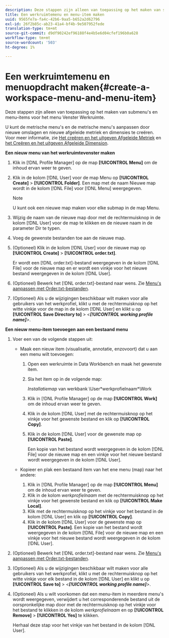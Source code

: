 ```yaml
---
description: Deze stappen zijn alleen van toepassing op het maken van submenu's en menu-items voor het menu Venster Werkruimte.
title: Een werkruimtemenu en menu-item maken
uuid: 9565fe7a-fa4c-42b6-9aa5-b652a2d62796
exl-id: 26f2b85c-ab23-41a4-bf4b-9e507952fede
translation-type: tm+mt
source-git-commit: d9df90242ef96188f4e4b5e6d04cfef196b0a628
workflow-type: tm+mt
source-wordcount: '503'
ht-degree: 1%

---
```


# Een werkruimtemenu en menuopdracht maken{#create-a-workspace-menu-and-menu-item}

Deze stappen zijn alleen van toepassing op het maken van submenu&#39;s en menu-items voor het menu Venster Werkruimte.

U kunt de metrische menu&#39;s en de metrische menu&#39;s aanpassen door nieuwe omslagen en nieuwe afgeleide metriek en dimensies te creëren. Voor meer informatie, zie [Het creëren en het uitgeven Afgeleide Metriek](../../../../home/c-get-started/c-admin-intrf/c-prof-mgr/c-drvd-mtrcs.md#concept-e41723b342a849309874b26232224a40) en [het Creëren en het uitgeven Afgeleide Dimension](../../../../home/c-get-started/c-admin-intrf/c-prof-mgr/c-dvrd-dim.md#concept-ece3c3ea8cdf4fc796680173993bff93).

**Een nieuw menu van het werkruimtevenster maken**

1. Klik in [!DNL Profile Manager] op de map **[!UICONTROL Menu]** om de inhoud ervan weer te geven.
1. Klik in de kolom [!DNL User] voor de map Menu op **[!UICONTROL Create]** > **[!UICONTROL Folder]**. Een map met de naam Nieuwe map wordt in de kolom [!DNL File] voor [!DNL Menu] weergegeven.

   >[!NOTE]
   >
   >U kunt ook een nieuwe map maken voor elke submap in de map Menu.

1. Wijzig de naam van de nieuwe map door met de rechtermuisknop in de kolom [!DNL User] voor de map te klikken en de nieuwe naam in de parameter Dir te typen.
1. Voeg de gewenste bestanden toe aan de nieuwe map.
1. (Optioneel) Klik in de kolom [!DNL User] voor de nieuwe map op **[!UICONTROL Create]** > **[!UICONTROL order.txt]**.

   Er wordt een [!DNL order.txt]-bestand weergegeven in de kolom [!DNL File] voor de nieuwe map en er wordt een vinkje voor het nieuwe bestand weergegeven in de kolom [!DNL User].

1. (Optioneel) Bewerk het [!DNL order.txt]-bestand naar wens. Zie [Menu&#39;s aanpassen met Order.txt-bestanden](../../../../home/c-get-started/c-intf-anlys-ftrs/c-ctm-menus/t-cstm-menus-ordr-files.md#task-a391800a8dd444deb3e1516d5189f999).
1. (Optioneel) Als u de wijzigingen beschikbaar wilt maken voor alle gebruikers van het werkprofiel, klikt u met de rechtermuisknop op het witte vinkje voor de map in de kolom [!DNL User] en klikt u op **[!UICONTROL Save Directory to]** > *&lt;**[!UICONTROL working profile name]**>*.

**Een nieuw menu-item toevoegen aan een bestaand menu**

1. Voer een van de volgende stappen uit:

   * Maak een nieuw item (visualisatie, annotatie, enzovoort) dat u aan een menu wilt toevoegen:

      1. Open een werkruimte in Data Workbench en maak het gewenste item.
      1. Sla het item op in de volgende map:

         *Installatiemap* van werkbank \User\*werkprofielnaam*\Work

      1. Klik in [!DNL Profile Manager] op de map **[!UICONTROL Work]** om de inhoud ervan weer te geven.
      1. Klik in de kolom [!DNL User] met de rechtermuisknop op het vinkje voor het gewenste bestand en klik op **[!UICONTROL Copy]**.
      1. Klik in de kolom [!DNL User] voor de gewenste map op **[!UICONTROL Paste]**.

         Een kopie van het bestand wordt weergegeven in de kolom [!DNL File] voor de nieuwe map en een vinkje voor het nieuwe bestand wordt weergegeven in de kolom [!DNL User].
   * Kopieer en plak een bestaand item van het ene menu (map) naar het andere:

      1. Klik in [!DNL Profile Manager] op de map **[!UICONTROL Menu]** om de inhoud ervan weer te geven.
      1. Klik in de kolom *werkprofielnaam* met de rechtermuisknop op het vinkje voor het gewenste bestand en klik op **[!UICONTROL Make Local]**.
      1. Klik met de rechtermuisknop op het vinkje voor het bestand in de kolom [!DNL User] en klik op **[!UICONTROL Copy]**.
      1. Klik in de kolom [!DNL User] voor de gewenste map op **[!UICONTROL Paste]**. Een kopie van het bestand wordt weergegeven in de kolom [!DNL File] voor de nieuwe map en een vinkje voor het nieuwe bestand wordt weergegeven in de kolom [!DNL User].


1. (Optioneel) Bewerk het [!DNL order.txt]-bestand naar wens. Zie [Menu&#39;s aanpassen met Order.txt-bestanden](../../../../home/c-get-started/c-intf-anlys-ftrs/c-ctm-menus/t-cstm-menus-ordr-files.md#task-a391800a8dd444deb3e1516d5189f999).
1. (Optioneel) Als u de wijzigingen beschikbaar wilt maken voor alle gebruikers van het werkprofiel, klikt u met de rechtermuisknop op het witte vinkje voor elk bestand in de kolom [!DNL User] en klikt u op **[!UICONTROL Save to]** > *&lt;**[!UICONTROL working profile name]**>*.
1. (Optioneel) Als u wilt voorkomen dat een menu-item in meerdere menu&#39;s wordt weergegeven, verwijdert u het corresponderende bestand uit de oorspronkelijke map door met de rechtermuisknop op het vinkje voor het bestand te klikken in de kolom *werkprofielnaam* en op **[!UICONTROL Remove]** > **[!UICONTROL Yes]** te klikken.

   Herhaal deze stap voor het vinkje van het bestand in de kolom [!DNL User].

